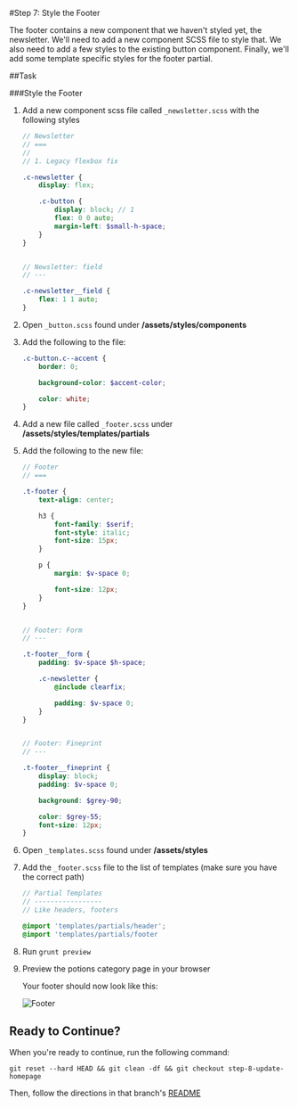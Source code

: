#Step 7: Style the Footer

The footer contains a new component that we haven't styled yet, the newsletter. We'll need to add a new component SCSS file to style that. We also need to add a few styles to the existing button component. Finally, we'll add some template specific styles for the footer partial.

##Task

###Style the Footer

1. Add a new component scss file called `_newsletter.scss` with the following styles

    ```SCSS
    // Newsletter
    // ===
    //
    // 1. Legacy flexbox fix

    .c-newsletter {
        display: flex;

        .c-button {
            display: block; // 1
            flex: 0 0 auto;
            margin-left: $small-h-space;
        }
    }


    // Newsletter: field
    // ---

    .c-newsletter__field {
        flex: 1 1 auto;
    }
    ```

2. Open `_button.scss` found under **/assets/styles/components**

3. Add the following to the file:

    ```SCSS
    .c-button.c--accent {
        border: 0;

        background-color: $accent-color;

        color: white;
    }
    ```

4. Add a new file called `_footer.scss` under **/assets/styles/templates/partials**

5. Add the following to the new file:

    ```SCSS
    // Footer
    // ===

    .t-footer {
        text-align: center;

        h3 {
            font-family: $serif;
            font-style: italic;
            font-size: 15px;
        }

        p {
            margin: $v-space 0;

            font-size: 12px;
        }
    }


    // Footer: Form
    // ---

    .t-footer__form {
        padding: $v-space $h-space;

        .c-newsletter {
            @include clearfix;

            padding: $v-space 0;
        }
    }


    // Footer: Fineprint
    // ---

    .t-footer__fineprint {
        display: block;
        padding: $v-space 0;

        background: $grey-90;

        color: $grey-55;
        font-size: 12px;
    }
    ```

6. Open `_templates.scss` found under **/assets/styles**
7. Add the `_footer.scss` file to the list of templates (make sure you have the correct path)

    ```SCSS
    // Partial Templates
    // -----------------
    // Like headers, footers

    @import 'templates/partials/header';
    @import 'templates/partials/footer
    ```

8. Run `grunt preview`
9. Preview the potions category page in your browser

    Your footer should now look like this:

    ![Footer](https://s3.amazonaws.com/uploads.hipchat.com/15359/64553/KcuPmBLRbJMAG0Y/Screen%20Shot%202015-01-19%20at%201.28.56%20PM.png)


## Ready to Continue?

When you're ready to continue, run the following command:

```
git reset --hard HEAD && git clean -df && git checkout step-8-update-homepage
```

Then, follow the directions in that branch's [README](https://github.com/mobify/workshop--adaptivejs-site/blob/step-8-update-homepage/README.md)
